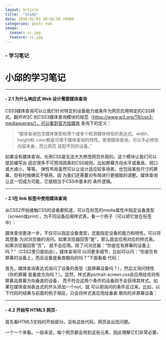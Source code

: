 ```yaml
---
layout: article
title:  "study"
data: 2018-01-03 10:58:58 +0800
categories: posts rwd
image:
  teaser: cc.jpg
  feature: cc.jpg
---
```


###  - 学习笔记

# 小邱的学习笔记

---
#### - 2.1 为什么响应式 Web 设计需要媒体查询
CSS3媒体查询可以让我们针对特定的设备能力或条件为网页应用特定的CSS样式。翻开W3C  的CSS3媒体查询模块的规范（https://www.w3.org/TR/css3-mediaqueries/），可以看到官方给媒体  查询下的定义： 

>  “媒体查询包含媒体类型和零个或多个检测媒体特性的表达式。width、height和  color都是可用于媒体查询的特性。使用媒体查询，可以不必修改内容本身，而让网页  适配不同的设备。”  
 
如果没有媒体查询，光用CSS是无法大大修改网页外观的。这个模块让我们可以提前编写出  适应很多不可预测因素的CSS规则，比如屏幕方向水平或垂直、视口或大或小，等等。  弹性布局虽然可以让设计适应较多场景，也包括某些尺寸的屏幕，但有时候确实不够用，因  为我们还需要对布局进行更细致的调整。媒体查询让这一切成为可能，它就相当于CSS中基本的  条件逻辑。

---


#### - 2.1在 link 标签中使用媒体查询
从CSS2开始接触CSS的读者都知道，可以在<link>标签的media属性中指定设备类型
（screen或print），为不同设备应用样式表。看一个例子（可以把它放在<head>标签中）：

> <link rel="style sheet" type="text/css" media="screen" href="screenstyles.css">

媒体查询更进一步，不仅可以指定设备类型，还能指定设备的能力和特性。可以将其想象
为对浏览器的询问。如果浏览器回答“是”，那么就会应用对应的样式表。如果浏览器回答“否”，
就不会应用。除了问浏览器：“你是在有屏幕的设备上吗？”（CSS2里只能如此），媒体查询可
以问更多细节，比如可以问：“你是在有屏幕的设备上，而且设备是垂直朝向的吗？”下面看看
代码：
> <link rel="stylesheet" media="screen and (orientation: portrait)"href="portrait-screen.css" />
首先，媒体查询表达式询问了设备的类型（是屏幕设备吗？），然后又询问特性（你的屏幕
是垂直方向吗？）。显然，样式表portrait-screen.css会应用给任何有屏幕且屏幕方向垂直的设备，
而不符合这两个条件的设备则不会获得其样式。如果在媒体查询表达式的开头添加一个not，就
可以把询问的条件反过来。比如，以下代码的结果与前面的例子相反，只会将样式表应用给垂直
朝向的非屏幕设备：
> <link rel="stylesheet" media="not screen and (orientation: portrait)"href="portrait-screen.css" /> 

---
#### - 4.2 开始写 HTML5 网页-
首先看HTML5文档的开始部分。没有这些代码，网页会出现问题。
> <!DOCTYPE html><html lang="en"><head><meta charset=utf-8>
一个一个来看。一般来说，每个网页都会用到这些元素，因此理解它们非常必要。

